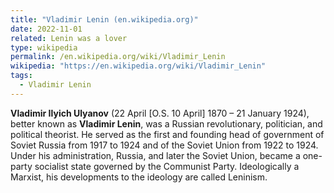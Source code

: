 ```yaml
---
title: "Vladimir Lenin (en.wikipedia.org)"
date: 2022-11-01
related: Lenin was a lover
type: wikipedia
permalink: /en.wikipedia.org/wiki/Vladimir_Lenin
wikipedia: "https://en.wikipedia.org/wiki/Vladimir_Lenin"
tags:
  - Vladimir Lenin
---
```

**Vladimir Ilyich Ulyanov** (22 April [O.S. 10 April] 1870 – 21 January 1924), better known as **Vladimir Lenin**, was a Russian revolutionary, politician, and political theorist. He served as the first and founding head of government of Soviet Russia from 1917 to 1924 and of the Soviet Union from 1922 to 1924. Under his administration, Russia, and later the Soviet Union, became a one-party socialist state governed by the Communist Party. Ideologically a Marxist, his developments to the ideology are called Leninism.